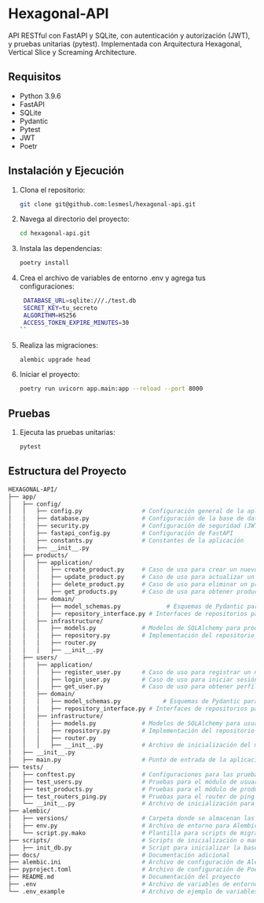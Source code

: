 # Hexagonal-API
API RESTful con FastAPI y SQLite, con autenticación y autorización (JWT), y pruebas unitarias (pytest). Implementada con Arquitectura Hexagonal, Vertical Slice y Screaming Architecture.

## Requisitos

- Python 3.9.6
- FastAPI
- SQLite
- Pydantic
- Pytest
- JWT
- Poetr

## Instalación y Ejecución

1. Clona el repositorio:
   ``` bash
   git clone git@github.com:lesmesl/hexagonal-api.git
   ```
2. Navega al directorio del proyecto:
   ``` bash
   cd hexagonal-api.git
   ```
3. Instala las dependencias:
   ``` bash
   poetry install
   ```
4. Crea el archivo de variables de entorno .env y agrega tus configuraciones:

   ``` bash
    DATABASE_URL=sqlite:///./test.db
    SECRET_KEY=tu_secreto
    ALGORITHM=HS256
    ACCESS_TOKEN_EXPIRE_MINUTES=30
   ``
5. Realiza las migraciones:
   ``` bash
   alembic upgrade head
   ```
6. Iniciar el proyecto:
   ``` bash
   poetry run uvicorn app.main:app --reload --port 8000
   ```


## Pruebas
1. Ejecuta las pruebas unitarias:
   ``` bash
   pytest
   ```

## Estructura del Proyecto
``` bash
HEXAGONAL-API/
├── app/
│   ├── config/
│   │   ├── config.py                 # Configuración general de la aplicación y sus variables de entorno
│   │   ├── database.py               # Configuración de la base de datos y creación de sesiones
│   │   ├── security.py               # Configuración de seguridad (JWT, OAuth2, etc.)
│   │   ├── fastapi_config.py         # Configuración de FastAPI
│   │   ├── constants.py              # Constantes de la aplicación
│   │   ├── __init__.py               
│   ├── products/
│   │   ├── application/
│   │   │   ├── create_product.py     # Caso de uso para crear un nuevo producto
│   │   │   ├── update_product.py     # Caso de uso para actualizar un producto
│   │   │   ├── delete_product.py     # Caso de uso para eliminar un producto
│   │   │   ├── get_products.py       # Caso de uso para obtener productos
│   │   ├── domain/
│   │   │   ├── model_schemas.py             # Esquemas de Pydantic para productos
│   │   │   ├── repository_interface.py # Interfaces de repositorios para productos
│   │   ├── infrastructure/
│   │   │   ├── models.py             # Modelos de SQLAlchemy para productos
│   │   │   ├── repository.py         # Implementación del repositorio de productos
│   │   │   ├── router.py             
│   │   │   ├── __init__.py           
│   ├── users/
│   │   ├── application/
│   │   │   ├── register_user.py      # Caso de uso para registrar un nuevo usuario
│   │   │   ├── login_user.py         # Caso de uso para iniciar sesión de usuario
│   │   │   ├── get_user.py           # Caso de uso para obtener perfil de usuario
│   │   ├── domain/
│   │   │   ├── model_schemas.py            # Esquemas de Pydantic para usuarios
│   │   │   ├── repository_interface.py # Interfaces de repositorios para usuarios
│   │   ├── infrastructure/
│   │   │   ├── models.py             # Modelos de SQLAlchemy para usuarios
│   │   │   ├── repository.py         # Implementación del repositorio de usuarios
│   │   │   ├── router.py             
│   │   │   ├── __init__.py           # Archivo de inicialización del módulo infrastructure
│   ├── __init__.py                   
│   ├── main.py                       # Punto de entrada de la aplicación
├── tests/
│   ├── conftest.py                   # Configuraciones para las pruebas
│   ├── test_users.py                 # Pruebas para el módulo de usuarios
│   ├── test_products.py              # Pruebas para el módulo de productos
│   ├── test_routers_ping.py          # Pruebas para el router de ping
│   └── __init__.py                   # Archivo de inicialización para el módulo de pruebas
├── alembic/
│   ├── versions/                     # Carpeta donde se almacenan las migraciones
│   ├── env.py                        # Archivo de entorno para Alembic
│   └── script.py.mako                # Plantilla para scripts de migración
├── scripts/                          # Scripts de inicialización o mantenimiento
│   ├── init_db.py                    # Script para inicializar la base de datos
├── docs/                             # Documentación adicional
├── alembic.ini                       # Archivo de configuración de Alembic
├── pyproject.toml                    # Archivo de configuración de Poetry
├── README.md                         # Documentación del proyecto
├── .env                              # Archivo de variables de entorno
└── .env_example                      # Archivo de ejemplo de variables de entorno
``` 
